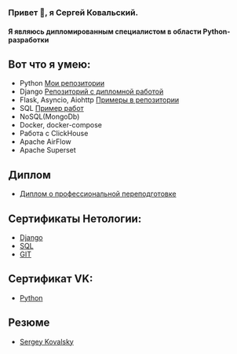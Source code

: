 ### Привет 👋, я Сергей Ковальский.
#### Я являюсь дипломированным специалистом в области Python-разработки

## Вот что я умею:
- Python <a href="https://github.com/sergey080888?tab=repositories">Мои репозитории</a>
- Django <a href="https://github.com/sergey080888/python-final-diplom/"> Репозиторий с дипломной работой </a>
- Flask, Asyncio, Aiohttp <a href="https://github.com/sergey080888/flask"> Примеры в репозитории </a>
- SQL <a href="https://github.com/sergey080888/hw4"> Пример работ </a>
- NoSQL(MongoDb)
- Docker, docker-compose
- Работа с ClickHouse
- Apache AirFlow
- Apache Superset

## Диплом

- <a href="https://github.com/sergey080888/sertificats/blob/main/photo_2023-05-03_20-13-15.jpg?raw=true">Диплом о профессиональной переподготовке</a>


## Сертификаты Нетологии:

- <a href="https://github.com/sergey080888/sertificats/blob/main/dj.jpeg">Django</a>
- <a href="https://github.com/sergey080888/sertificats/blob/main/sql.jpeg">SQL</a>
- <a href="https://github.com/sergey080888/sertificats/blob/main/git.jpeg">GIT</a>

## Сертификат VK:
- <a href="https://cloud.mail.ru/public/Dywm/t3qmyAcem">Python</a>




## Резюме
- <a href="https://docs.google.com/document/d/1IeWfItEioEu9gogbCLbqDv-fVFceR9Rgbe5ClAImnxA/edit#">Sergey Kovalsky</a>
